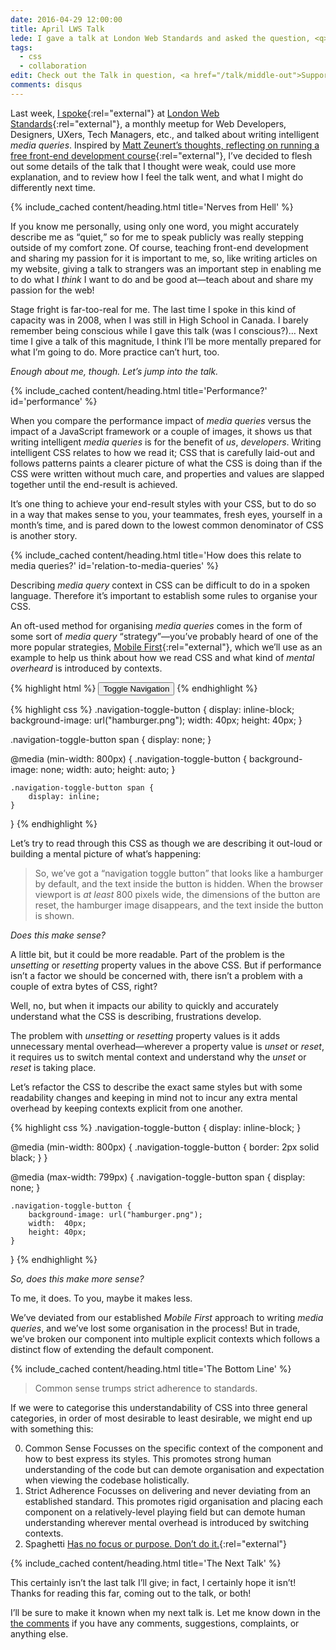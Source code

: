 ```yaml
---
date: 2016-04-29 12:00:00
title: April LWS Talk
lede: I gave a talk at London Web Standards and asked the question, <q>So how can we write media queries that are both consistent and succinct?</q>
tags:
  - css
  - collaboration
edit: Check out the Talk in question, <a href="/talk/middle-out">Supporting Middle-Out in CSS</a>.
comments: disqus
---
```



Last week, [I spoke](http://londonwebstandards.org/2016/04/lws-18-april-2016-animation-chats-lwsaniquery/){:rel="external"} at [London Web Standards](http://londonwebstandards.org/){:rel="external"}, a monthly meetup for Web Developers, Designers, UXers, Tech Managers, etc., and talked about writing intelligent *media queries*. Inspired by [Matt Zeunert’s thoughts, reflecting on running a free front-end development course](http://www.mattzeunert.com/2016/01/13/running-a-free-front-end-development-course.html){:rel="external"}, I’ve decided to flesh out some details of the talk that I thought were weak, could use more explanation, and to review how I feel the talk went, and what I might do differently next time.


{% include_cached content/heading.html title='Nerves from Hell' %}

If you know me personally, using only one word, you might accurately describe me as <q>quiet,</q> so for me to speak publicly was really stepping outside of my comfort zone. Of course, teaching front-end development and sharing my passion for it is important to me, so, like writing articles on my website, giving a talk to strangers was an important step in enabling me to do what I *think* I want to do and be good at—teach about and share my passion for the web!

Stage fright is far-too-real for me. The last time I spoke in this kind of capacity was in 2008, when I was still in High School in <span class="canada">Canada</span>. I barely remember being conscious while I gave this talk (was I conscious?)… Next time I give a talk of this magnitude, I think I’ll be more mentally prepared for what I’m going to do. More practice can’t hurt, too.

*Enough about me, though. Let’s jump into the talk.*


{% include_cached content/heading.html title='Performance?' id='performance' %}

When you compare the performance impact of *media queries* versus the impact of a JavaScript framework or a couple of images, it shows us that writing intelligent *media queries* is for the benefit of *us*, *developers*. Writing intelligent CSS relates to how we read it; CSS that is carefully laid-out and follows patterns paints a clearer picture of what the CSS is doing than if the CSS were written without much care, and properties and values are slapped together until the end-result is achieved.

It’s one thing to achieve your end-result styles with your CSS, but to do so in a way that makes sense to you, your teammates, fresh eyes, yourself in a month’s time, and is pared down to the lowest common denominator of CSS is another story.


{% include_cached content/heading.html title='How does this relate to media queries?' id='relation-to-media-queries' %}

Describing *media query* context in CSS can be difficult to do in a spoken language. Therefore it’s important to establish some rules to organise your CSS.

An oft-used method for organising *media queries* comes in the form of some sort of *media query* <q>strategy</q>—you’ve probably heard of one of the more popular strategies, [Mobile First](http://zurb.com/word/mobile-first "Mobile First on ZURB Word Library"){:rel="external"}, which we’ll use as an example to help us think about how we read CSS and what kind of *mental overheard* is introduced by contexts.

{% highlight html %}
<button class="navigation-toggle-button">
    <span>Toggle Navigation</span>
</button>
{% endhighlight %}

{% highlight css %}
.navigation-toggle-button {
    display: inline-block;
    background-image: url("hamburger.png");
    width:  40px;
    height: 40px;
}

.navigation-toggle-button span {
    display: none;
}

@media (min-width: 800px) {
    .navigation-toggle-button {
        background-image: none;
        width:  auto;
        height: auto;
    }

    .navigation-toggle-button span {
        display: inline;
    }
}
{% endhighlight %}

Let’s try to read through this CSS as though we are describing it out-loud or building a mental picture of what’s happening:

> So, we’ve got a <q>navigation toggle button</q> that looks like a hamburger by default, and the text inside the button is hidden. When the browser viewport is *at least* 800 pixels wide, the dimensions of the button are reset, the hamburger image disappears, and the text inside the button is shown.

*Does this make sense?*

A little bit, but it could be more readable. Part of the problem is the *unsetting* or *resetting* property values in the above CSS. But if performance isn’t a factor we should be concerned with, there isn’t a problem with a couple of extra bytes of CSS, right?

Well, no, but when it impacts our ability to quickly and accurately understand what the CSS is describing, frustrations develop.

The problem with *unsetting* or *resetting* property values is it adds unnecessary mental overhead—wherever a property value is *unset* or *reset*, it requires us to switch mental context and understand why the *unset* or *reset* is taking place.

Let’s refactor the CSS to describe the exact same styles but with some readability changes and keeping in mind not to incur any extra mental overhead by keeping contexts explicit from one another.

{% highlight css %}
.navigation-toggle-button {
    display: inline-block;
}

@media (min-width: 800px) {
    .navigation-toggle-button {
        border: 2px solid black;
    }
}

@media (max-width: 799px) {
    .navigation-toggle-button span {
        display: none;
    }

    .navigation-toggle-button {
        background-image: url("hamburger.png");
        width:  40px;
        height: 40px;
    }
}
{% endhighlight %}

*So, does this make more sense?*

To me, it does. To you, maybe it makes less.

We’ve deviated from our established *Mobile First* approach to writing *media queries*, and we’ve lost some organisation in the process! But in trade, we’ve broken our component into multiple explicit contexts which follows a distinct flow of extending the default component.


{% include_cached content/heading.html title='The Bottom Line' %}

> Common sense trumps strict adherence to standards.

If we were to categorise this understandability of CSS into three general categories, in order of most desirable to least desirable, we might end up with something this:

0. Common Sense
  Focusses on the specific context of the component and how to best express its styles. This promotes strong human understanding of the code but can demote organisation and expectation when viewing the codebase holistically.
0. Strict Adherence
  Focusses on delivering and never deviating from an established standard. This promotes rigid organisation and placing each component on a relatively-level playing field but can demote human understanding wherever mental overhead is introduced by switching contexts.
0. Spaghetti
  [Has no focus or purpose. Don’t do it.](https://en.wikipedia.org/wiki/Spaghetti_code "Spaghetti Code on Wikipedia"){:rel="external"}


{% include_cached content/heading.html title='The Next Talk' %}

This certainly isn’t the last talk I’ll give; in fact, I certainly hope it isn’t! Thanks for reading this far, coming out to the talk, or both!

I’ll be sure to make it known when my next talk is. Let me know down in the [the comments](#comments) if you have any comments, suggestions, complaints, or anything else.
